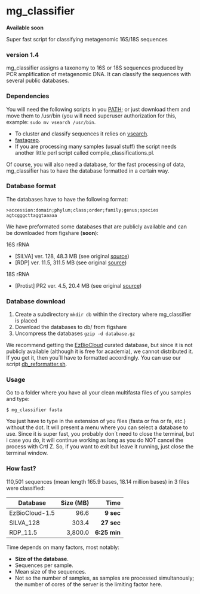 # mg_classifier
**Available soon**

Super fast script for classifying metagenomic 16S/18S sequences
### version 1.4

mg_classifier assigns a taxonomy to 16S or 18S sequences produced by PCR amplification of metagenomic DNA. It can classify the sequences with several public databases.

### Dependencies
You will need the following scripts in you [PATH](http://www.troubleshooters.com/linux/prepostpath.htm); or just download them and move them to /usr/bin (you will need superuser authorization for this, example: `sudo mv vsearch /usr/bin`.
- To cluster and classify sequences it relies on [vsearch](https://github.com/torognes/vsearch).
- [fastagrep](http://nebc.nerc.ac.uk/nebc_website_frozen/nebc.nerc.ac.uk//tools/code-corner/scripts/sequence-formatting-and-other-text-manipulation.html#-ace_split-pl).
- If you are processing many samples (usual stuff) the script needs another little perl script called compile_classifications.pl.

Of course, you will also need a database, for the fast processing of data, mg_classifier has to have the database formatted in a certain way.

### Database format
The databases have to have the following format:

```
>accession:domain;phylum;class;order;family;genus;species
agtcgggcttaggtaaaaa
```
We have preformated some databases that are publicly available and can be downloaded from figshare (**soon**):

16S rRNA
- [SILVA] ver. 128, 48.3 MB (see original [source](https://www.arb-silva.de))
- [RDP] ver. 11.5, 311.5 MB (see original [source](http://rdp.cme.msu.edu/misc/resources.jsp))

18S rRNA
- [Protist] PR2 ver. 4.5, 20.4 MB (see original [source](https://figshare.com/articles/PR2_rRNA_gene_database/3803709))
### Database download

1. Create a subdirectory `mkdir db` within the directory where mg_classifier is placed
2. Download the databases to db/ from figshare
3. Uncompress the databases `gzip -d database.gz`

We recommend getting the [EzBioCloud](http://www.ezbiocloud.net/resources/pipelines) curated database, but since it is not publicly available (although it is free for academia), we cannot distributed it. If you get it, then you´ll have to formatted accordingly. You can use our script [db_reformatter.sh](https://github.com/GenomicaMicrob/db_reformatter).

### Usage
Go to a folder where you have all your clean multifasta files of you samples and type:

`$ mg_classifier fasta`

You just have to type in the extension of you files (fasta or fna or fa, etc.) without the dot. It will present a menu where you can select a database to use. Since it is super fast, you probably don´t need to close the terminal, but i case you do, it will continue working as long as you do NOT cancel the process with Crtl Z. So, if you want to exit but leave it running, just close the terminal window.

### How fast?
110,501 sequences (mean length 165.9 bases, 18.14 million bases) in 3 files were classified:

| Database | Size (MB) | Time |
| --- | ---: | ---:|
| EzBioCloud-1.5 | 96.6 | **9 sec** |
| SILVA_128 | 303.4 | **27 sec** |
| RDP_11.5 | 3,800.0 | **6:25 min** |

Time depends on many factors, most notably:
- **Size of the database**.
- Sequences per sample.
- Mean size of the sequences.
- Not so the number of samples, as samples are processed simultanously; the number of cores of the server is the limiting factor here.
